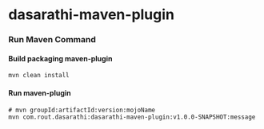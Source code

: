 # dasarathi-maven-plugin

### Run Maven Command

#### Build packaging maven-plugin
``` 
mvn clean install
```

#### Run maven-plugin
``` 
# mvn groupId:artifactId:version:mojoName
mvn com.rout.dasarathi:dasarathi-maven-plugin:v1.0.0-SNAPSHOT:message
```